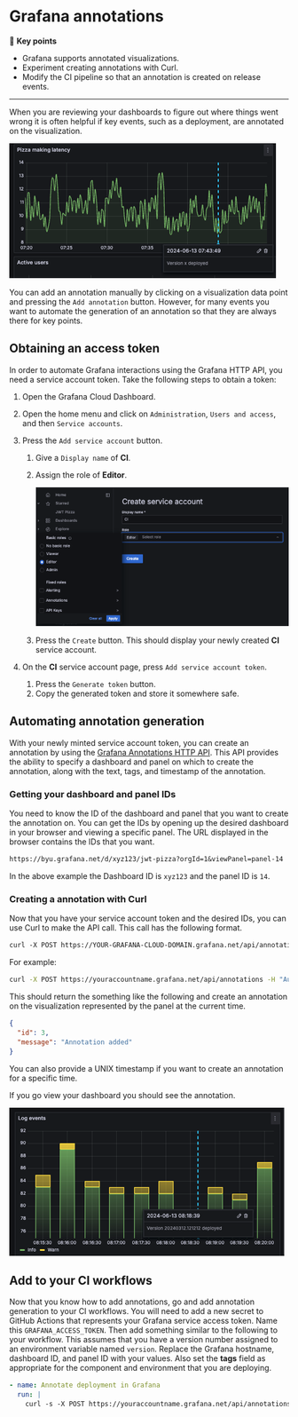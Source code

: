 # Grafana annotations

🔑 **Key points**

- Grafana supports annotated visualizations.
- Experiment creating annotations with Curl.
- Modify the CI pipeline so that an annotation is created on release events.

---

When you are reviewing your dashboards to figure out where things went wrong it is often helpful if key events, such as a deployment, are annotated on the visualization.

![Annotation example](annotationExample.png)

You can add an annotation manually by clicking on a visualization data point and pressing the `Add annotation` button. However, for many events you want to automate the generation of an annotation so that they are always there for key points.

## Obtaining an access token

In order to automate Grafana interactions using the Grafana HTTP API, you need a service account token. Take the following steps to obtain a token:

1. Open the Grafana Cloud Dashboard.
1. Open the home menu and click on `Administration`, `Users and access`, and then `Service accounts`.
1. Press the `Add service account` button.

   1. Give a `Display name` of **CI**.
   1. Assign the role of **Editor**.

      ![Create service account](createServiceAccount.png)

   1. Press the `Create` button. This should display your newly created **CI** service account.

1. On the **CI** service account page, press `Add service account token`.
   1. Press the `Generate token` button.
   1. Copy the generated token and store it somewhere safe.

## Automating annotation generation

With your newly minted service account token, you can create an annotation by using the [Grafana Annotations HTTP API](https://grafana.com/docs/grafana/latest/developers/http_api/annotations/). This API provides the ability to specify a dashboard and panel on which to create the annotation, along with the text, tags, and timestamp of the annotation.

### Getting your dashboard and panel IDs

You need to know the ID of the dashboard and panel that you want to create the annotation on. You can get the IDs by opening up the desired dashboard in your browser and viewing a specific panel. The URL displayed in the browser contains the IDs that you want.

```txt
https://byu.grafana.net/d/xyz123/jwt-pizza?orgId=1&viewPanel=panel-14
```

In the above example the Dashboard ID is `xyz123` and the panel ID is `14`.

### Creating a annotation with Curl

Now that you have your service account token and the desired IDs, you can use Curl to make the API call. This call has the following format.

```txt
curl -X POST https://YOUR-GRAFANA-CLOUD-DOMAIN.grafana.net/api/annotations -H "Authorization: Bearer YOUR-SERVICE-ACCOUNT-TOKEN" -H "Content-Type:application/json" -d '{"dashboardUID":"YOUR-DASHBOARD-ID", "panelId":YOUR-PANEL-ID, "text":"Your annotation text" }'
```

For example:

```sh
curl -X POST https://youraccountname.grafana.net/api/annotations -H "Authorization: Bearer 111111" -H "Content-Type:application/json" -d '{"dashboardUID":"xyz123", "panelId":14, "text":"Version 20240312.121212 deployed" }'
```

This should return the something like the following and create an annotation on the visualization represented by the panel at the current time.

```json
{
  "id": 3,
  "message": "Annotation added"
}
```

You can also provide a UNIX timestamp if you want to create an annotation for a specific time.

If you go view your dashboard you should see the annotation.

![Deployment annotation](deploymentAnnotation.png)

## Add to your CI workflows

Now that you know how to add annotations, go and add annotation generation to your CI workflows. You will need to add a new secret to GitHub Actions that represents your Grafana service access token. Name this `GRAFANA_ACCESS_TOKEN`. Then add something similar to the following to your workflow. This assumes that you have a version number assigned to an environment variable named `version`. Replace the Grafana hostname, dashboard ID, and panel ID with your values. Also set the **tags** field as appropriate for the component and environment that you are deploying.

```yml
- name: Annotate deployment in Grafana
  run: |
    curl -s -X POST https://youraccountname.grafana.net/api/annotations -H "Authorization: Bearer ${{ secrets.GRAFANA_ACCESS_TOKEN }}" -H "Content-Type:application/json" -d '{"dashboardUID":"xyz123", "panelId":15, "tags":["backend","production"], "text":"Version '"$version"' deployed" }'
```

